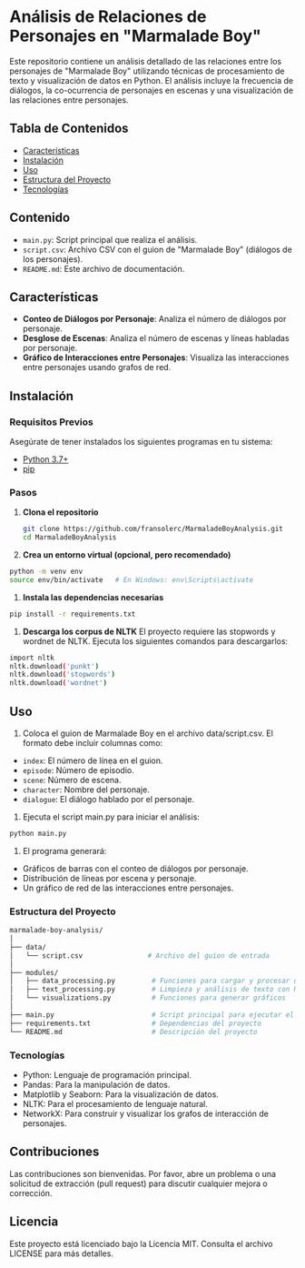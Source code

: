 # Análisis de Relaciones de Personajes en "Marmalade Boy"

Este repositorio contiene un análisis detallado de las relaciones entre los personajes de "Marmalade Boy" utilizando técnicas de procesamiento de texto y visualización de datos en Python. El análisis incluye la frecuencia de diálogos, la co-ocurrencia de personajes en escenas y una visualización de las relaciones entre personajes.

## Tabla de Contenidos
- [Características](#características)
- [Instalación](#instalación)
- [Uso](#uso)
- [Estructura del Proyecto](#estructura-del-proyecto)
- [Tecnologías](#tecnologías)

## Contenido

- `main.py`: Script principal que realiza el análisis.
- `script.csv`: Archivo CSV con el guion de "Marmalade Boy" (diálogos de los personajes).
- `README.md`: Este archivo de documentación.

## Características
- **Conteo de Diálogos por Personaje**: Analiza el número de diálogos por personaje.
- **Desglose de Escenas**: Analiza el número de escenas y líneas habladas por personaje.
- **Gráfico de Interacciones entre Personajes**: Visualiza las interacciones entre personajes usando grafos de red.

## Instalación

### Requisitos Previos
Asegúrate de tener instalados los siguientes programas en tu sistema:
- [Python 3.7+](https://www.python.org/downloads/)
- [pip](https://pip.pypa.io/en/stable/installation/)

### Pasos
1. **Clona el repositorio**
   ```bash
   git clone https://github.com/fransolerc/MarmaladeBoyAnalysis.git
   cd MarmaladeBoyAnalysis
   ```

2. **Crea un entorno virtual (opcional, pero recomendado)**
```bash
python -m venv env
source env/bin/activate   # En Windows: env\Scripts\activate
```

1. **Instala las dependencias necesarias**
```bash
pip install -r requirements.txt
```

1. **Descarga los corpus de NLTK** El proyecto requiere las stopwords y wordnet de NLTK. Ejecuta los siguientes comandos para descargarlos:

```bash
import nltk
nltk.download('punkt')
nltk.download('stopwords')
nltk.download('wordnet')
```

## Uso
1. Coloca el guion de Marmalade Boy en el archivo data/script.csv. El formato debe incluir columnas como:

- `index`: El número de línea en el guion.
- `episode`: Número de episodio.
- `scene`: Número de escena.
- `character`: Nombre del personaje.
- `dialogue`: El diálogo hablado por el personaje.

1. Ejecuta el script main.py para iniciar el análisis:

```bash
python main.py
```
1. El programa generará:

- Gráficos de barras con el conteo de diálogos por personaje.
- Distribución de líneas por escena y personaje.
- Un gráfico de red de las interacciones entre personajes.

### Estructura del Proyecto

```bash
marmalade-boy-analysis/
│
├── data/
│   └── script.csv                # Archivo del guion de entrada
│
├── modules/
│   ├── data_processing.py         # Funciones para cargar y procesar datos
│   ├── text_processing.py         # Limpieza y análisis de texto con NLP
│   └── visualizations.py          # Funciones para generar gráficos
│
├── main.py                        # Script principal para ejecutar el análisis
├── requirements.txt               # Dependencias del proyecto
└── README.md                      # Descripción del proyecto
```

### Tecnologías
- Python: Lenguaje de programación principal.
- Pandas: Para la manipulación de datos.
- Matplotlib y Seaborn: Para la visualización de datos.
- NLTK: Para el procesamiento de lenguaje natural.
- NetworkX: Para construir y visualizar los grafos de interacción de personajes.


## Contribuciones
Las contribuciones son bienvenidas. Por favor, abre un problema o una solicitud de extracción (pull request) para discutir cualquier mejora o corrección.

## Licencia
Este proyecto está licenciado bajo la Licencia MIT. Consulta el archivo LICENSE para más detalles.